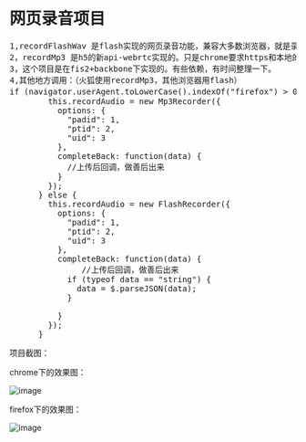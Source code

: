 # 网页录音项目

<pre>
1,recordFlashWav 是flash实现的网页录音功能，兼容大多数浏览器，就是录音效果不好
2，recordMp3 是h5的新api-webrtc实现的。只是chrome要求https和本地的权限。
3，这个项目是在fis2+backbone下实现的。有些依赖，有时间整理一下。
4,其他地方调用：（火狐使用recordMp3，其他浏览器用flash）
if (navigator.userAgent.toLowerCase().indexOf("firefox") > 0) { //如果是火狐浏览器
        this.recordAudio = new Mp3Recorder({
          options: {
            "padid": 1,
            "ptid": 2,
            "uid": 3
          },
          completeBack: function(data) {
            //上传后回调，做善后出来
          }
        });
      } else {
        this.recordAudio = new FlashRecorder({
          options: {
            "padid": 1,
            "ptid": 2,
            "uid": 3
          },
          completeBack: function(data) {
               //上传后回调，做善后出来
            if (typeof data == "string") {
              data = $.parseJSON(data);
            }
            
          }
        });
      }
</pre>

<p>
项目截图：

</p>
chrome下的效果图：<br/>

![image](https://github.com/webdzq/webdemo/raw/master/audioDemo/flashwav.png)<br/>

firefox下的效果图：<br/>

![image](https://github.com/webdzq/webdemo/raw/master/audioDemo/webrtcmp3.png)<br/>